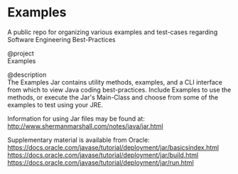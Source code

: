 # Examples
A public repo for organizing various examples and test-cases regarding Software Engineering Best-Practices


@project       
Examples
 
@description     
The Examples Jar contains utility methods, examples, and a CLI interface from which to view Java coding best-practices. Include Examples to use the methods, or execute the Jar's Main-Class and choose from some of the examples to test using your JRE. 

Information for using Jar files may be found at: http://www.shermanmarshall.com/notes/java/jar.html

Supplementary material is available from Oracle: 
https://docs.oracle.com/javase/tutorial/deployment/jar/basicsindex.html
https://docs.oracle.com/javase/tutorial/deployment/jar/build.html
https://docs.oracle.com/javase/tutorial/deployment/jar/run.html
 

